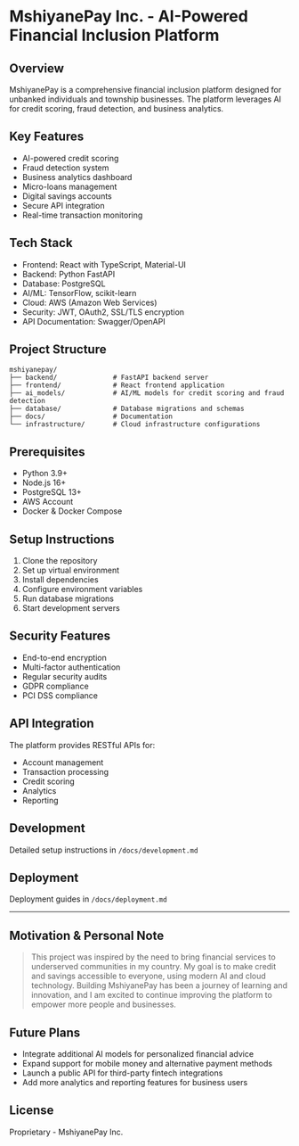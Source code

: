 # MshiyanePay Inc. - AI-Powered Financial Inclusion Platform

## Overview
MshiyanePay is a comprehensive financial inclusion platform designed for unbanked individuals and township businesses. The platform leverages AI for credit scoring, fraud detection, and business analytics.

## Key Features
- AI-powered credit scoring
- Fraud detection system
- Business analytics dashboard
- Micro-loans management
- Digital savings accounts
- Secure API integration
- Real-time transaction monitoring

## Tech Stack
- Frontend: React with TypeScript, Material-UI
- Backend: Python FastAPI
- Database: PostgreSQL
- AI/ML: TensorFlow, scikit-learn
- Cloud: AWS (Amazon Web Services)
- Security: JWT, OAuth2, SSL/TLS encryption
- API Documentation: Swagger/OpenAPI

## Project Structure
```
mshiyanepay/
├── backend/              # FastAPI backend server
├── frontend/             # React frontend application
├── ai_models/            # AI/ML models for credit scoring and fraud detection
├── database/             # Database migrations and schemas
├── docs/                 # Documentation
└── infrastructure/       # Cloud infrastructure configurations
```

## Prerequisites
- Python 3.9+
- Node.js 16+
- PostgreSQL 13+
- AWS Account
- Docker & Docker Compose

## Setup Instructions
1. Clone the repository
2. Set up virtual environment
3. Install dependencies
4. Configure environment variables
5. Run database migrations
6. Start development servers

## Security Features
- End-to-end encryption
- Multi-factor authentication
- Regular security audits
- GDPR compliance
- PCI DSS compliance

## API Integration
The platform provides RESTful APIs for:
- Account management
- Transaction processing
- Credit scoring
- Analytics
- Reporting

## Development
Detailed setup instructions in `/docs/development.md`

## Deployment
Deployment guides in `/docs/deployment.md`

---

## Motivation & Personal Note

> This project was inspired by the need to bring financial services to underserved communities in my country. My goal is to make credit and savings accessible to everyone, using modern AI and cloud technology. Building MshiyanePay has been a journey of learning and innovation, and I am excited to continue improving the platform to empower more people and businesses.

## Future Plans

- Integrate additional AI models for personalized financial advice
- Expand support for mobile money and alternative payment methods
- Launch a public API for third-party fintech integrations
- Add more analytics and reporting features for business users

## License
Proprietary - MshiyanePay Inc.
